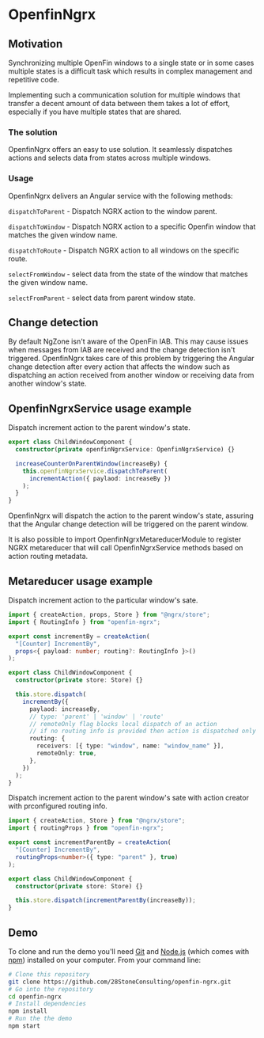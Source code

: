 # OpenfinNgrx

## Motivation

Synchronizing multiple OpenFin windows to a single state or in some cases multiple states is a difficult task which results in complex management and repetitive code.

Implementing such a communication solution for multiple windows that transfer a decent amount of data between them takes a lot of effort, especially if you have multiple states that are shared.

### The solution

OpenfinNgrx offers an easy to use solution. It seamlessly dispatches actions and selects data from states across multiple windows.

### Usage

OpenfinNgrx delivers an Angular service with the following methods:

`dispatchToParent` - Dispatch NGRX action to the window parent.

`dispatchToWindow` - Dispatch NGRX action to a specific Openfin window that matches the given window name.

`dispatchToRoute` - Dispatch NGRX action to all windows on the specific route.

`selectFromWindow` - select data from the state of the window that matches the given window name.

`selectFromParent` - select data from parent window state.

## Change detection

By default NgZone isn't aware of the OpenFin IAB.
This may cause issues when messages from IAB are received and the change detection isn't triggered.
OpenfinNgrx takes care of this problem by triggering the Angular change detection after every action that affects the window such as dispatching an action received from another window or receiving data from another window's state.

## OpenfinNgrxService usage example

Dispatch increment action to the parent window's state.

```typescript
export class ChildWindowComponent {
  constructor(private openfinNgrxService: OpenfinNgrxService) {}

  increaseCounterOnParentWindow(increaseBy) {
    this.openfinNgrxService.dispatchToParent(
      incrementAction({ paylaod: increaseBy })
    );
  }
}
```

OpenfinNgrx will dispatch the action to the parent window's state, assuring that the Angular change detection will be triggered on the parent window.

It is also possible to import OpenfinNgrxMetareducerModule to register NGRX metareducer that will call OpenfinNgrxService methods based on action routing metadata.

## Metareducer usage example

Dispatch increment action to the particular window's sate.

```typescript
import { createAction, props, Store } from "@ngrx/store";
import { RoutingInfo } from "openfin-ngrx";

export const incrementBy = createAction(
  "[Counter] IncrementBy",
  props<{ payload: number; routing?: RoutingInfo }>()
);

export class ChildWindowComponent {
  constructor(private store: Store) {}

  this.store.dispatch(
    incrementBy({
      paylaod: increaseBy,
      // type: 'parent' | 'window' | 'route'
      // remoteOnly flag blocks local dispatch of an action
      // if no routing info is provided then action is dispatched only locally as usual
      routing: {
        receivers: [{ type: "window", name: "window_name" }],
        remoteOnly: true,
      },
    })
  );
}
```

Dispatch increment action to the parent window's sate with action creator with prconfigured routing info.

```typescript
import { createAction, Store } from "@ngrx/store";
import { routingProps } from "openfin-ngrx";

export const incrementParentBy = createAction(
  "[Counter] IncrementBy",
  routingProps<number>({ type: "parent" }, true)
);

export class ChildWindowComponent {
  constructor(private store: Store) {}

  this.store.dispatch(incrementParentBy(increaseBy));
}
```

## Demo

To clone and run the demo you'll need [Git](https://git-scm.com) and [Node.js](https://nodejs.org/en/download/) (which comes with [npm](http://npmjs.com)) installed on your computer. From your command line:

```bash
# Clone this repository
git clone https://github.com/28StoneConsulting/openfin-ngrx.git
# Go into the repository
cd openfin-ngrx
# Install dependencies
npm install
# Run the the demo
npm start
```
